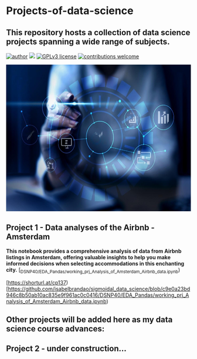 # Projects-of-data-science
## This repository hosts a collection of data science projects spanning a wide range of subjects.

[![author](https://img.shields.io/badge/author-isabelbrandao-red.svg)](https://www.linkedin.com/in/isabelbrandao/) [![](https://img.shields.io/badge/python-3.7+-blue.svg)](https://www.python.org/downloads/release/python-365/) [![GPLv3 license](https://img.shields.io/badge/License-GPLv3-blue.svg)](http://perso.crans.org/besson/LICENSE.html) [![contributions welcome](https://img.shields.io/badge/contributions-welcome-brightgreen.svg?style=flat)](https://github.com/rafaelnduarte/portfolio/issues)

<p align="center">
  <img src="https://github.com/isabelbrandao/Projects-of-data-science/blob/main/prj01_figure.jpeg" alt="cool image related to my first GitHub project"height=400px >
</p>

## Project 1 - Data analyses of the Airbnb - Amsterdam

**This notebook provides a comprehensive analysis of data from Airbnb listings in Amsterdam, offering valuable insights to help you make informed decisions when selecting accommodations in this enchanting city.**
[<sub>DSNP40/EDA_Pandas/working_prj_Analysis_of_Amsterdam_Airbnb_data.ipynb</sub>)

[https://shorturl.at/cp137)
[https://github.com/isabelbrandao/sigmoidal_data_science/blob/c9e0a23bd946c8b50ab10ac835e9f961ac0c0416/DSNP40/EDA_Pandas/working_prj_Analysis_of_Amsterdam_Airbnb_data.ipynb)
## Other projects will be added here as my data science course advances:

## Project 2 - under construction...
